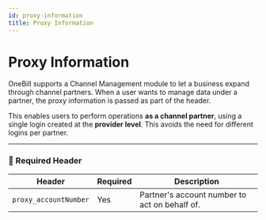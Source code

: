 ```yaml
---
id: proxy-information
title: Proxy Information
---
```

# Proxy Information

OneBill supports a Channel Management module to let a business expand through channel partners. When a user wants to manage data under a partner, the proxy information is passed as part of the header.

This enables users to perform operations **as a channel partner**, using a single login created at the **provider level**. This avoids the need for different logins per partner.

---

### 📌 Required Header

| Header                | Required | Description                           |
|------------------------|----------|---------------------------------------|
| `proxy_accountNumber` | Yes      | Partner's account number to act on behalf of. |